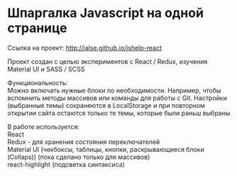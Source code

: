 # Шпаргалка Javascript на одной странице

Ссылка на проект: http://ialse.github.io/jshelp-react

Проект создан с целью экспериментов с React / Redux, изучения Material UI и SASS / SCSS

Функциональность:  
Можно включать нужные блоки по необходимости. Например, чтобы вспомнить методы массивов или команды для работы с Git.
Настройки (выбранные темы) сохраняются в LocalStorage и при повторном открытии сайта остаются только те темы, которые были раньш выбраны

В работе используется:  
React  
Redux - для хранения состояния переключателей  
Material UI (чекбоксы, таблицы, кнопки, раскрывающиеся блоки (Collaps)) (пока сделано только для массивов)  
react-highlight (подсветка синтаксиса)
